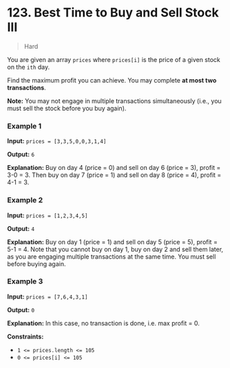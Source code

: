 # 123. Best Time to Buy and Sell Stock III

> Hard


You are given an array `prices` where `prices[i]` is the price of a given stock on the `ith` day.

Find the maximum profit you can achieve. You may complete **at most two transactions**.

**Note:** You may not engage in multiple transactions simultaneously (i.e., you must sell the stock before you buy again).

### Example 1

**Input:** `prices = [3,3,5,0,0,3,1,4]`

**Output:** `6`

**Explanation:** Buy on day 4 (price = 0) and sell on day 6 (price = 3), profit = 3-0 = 3.
Then buy on day 7 (price = 1) and sell on day 8 (price = 4), profit = 4-1 = 3.

### Example 2

**Input:** `prices = [1,2,3,4,5]`

**Output:** `4`

**Explanation:** Buy on day 1 (price = 1) and sell on day 5 (price = 5), profit = 5-1 = 4.
Note that you cannot buy on day 1, buy on day 2 and sell them later, as you are engaging multiple transactions at the same time. You must sell before buying again.

### Example 3

**Input:** `prices = [7,6,4,3,1]`

**Output:** `0`

**Explanation:** In this case, no transaction is done, i.e. max profit = 0.

**Constraints:**

-   `1 <= prices.length <= 105`
-   `0 <= prices[i] <= 105`
